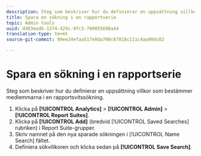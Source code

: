 ```yaml
---
description: Steg som beskriver hur du definierar en uppsättning villkor som bestämmer medlemmarna i en rapportsvitssökning.
title: Spara en sökning i en rapportserie
topic: Admin tools
uuid: dd83eed6-1374-429c-9fc3-709055698a44
translation-type: tm+mt
source-git-commit: 99ee24efaa517e8da700c67818c111c4aa90dc02

---
```



# Spara en sökning i en rapportserie

Steg som beskriver hur du definierar en uppsättning villkor som bestämmer medlemmarna i en rapportsvitssökning.

1. Klicka på **[!UICONTROL Analytics]** > **[!UICONTROL Admin]** > **[!UICONTROL Report Suites]**.
1. Klicka på **[!UICONTROL Add]** (bredvid [!UICONTROL Saved Searches] rubriken) i Report Suite-grupper.
1. Skriv namnet på den nya sparade sökningen i [!UICONTROL Name Search] fältet.
1. Definiera sökvillkoren och klicka sedan på **[!UICONTROL Save Search]**.
